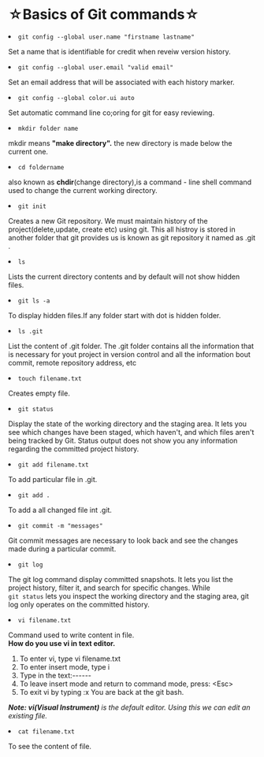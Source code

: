 <h1>&star;Basics of Git commands&star;</h1>
<li><code>git config --global user.name "firstname lastname"</code></li>
<p>Set a name that is identifiable for credit when reveiw version history.</p>

<li><code>git config --global user.email "valid email"</code></li>
<p>Set an email address that will be associated with each history marker.</p>

<li><code>git config --global color.ui auto</code></li>
<p>Set automatic command line co;oring for git for easy reviewing.</p>

<li><code>mkdir folder name</code></li>
<p>mkdir means <b>"make directory".</b> the new directory is made below the current one.</p>

<li><code>cd foldername</code></li>
<p>also known as <b>chdir</b>(change directory),is a command - line shell command used to change the current working directory.</p>

<li><code>git init</code></li>
<p>Creates a new Git repository. We must maintain history of the project(delete,update, create etc) using git. This all histroy is stored in another folder that git provides us is known as git repository it named as .git .</p>

<li><code>ls</code></li>
<p>Lists the current directory contents and by default will not show hidden files.</p>

<li><code>git ls -a</code></li>
<p>To display hidden files.If any folder start with dot is hidden folder.</p>

<li><code>ls .git</code></li>
<p>List the content of .git folder. The .git folder contains all the information that is necessary for yout project in version control and all the information bout commit, remote repository address, etc</p>

<li><code>touch filename.txt</code></li>
<p>Creates empty file.</p>

<li><code>git status</code></li>
<p>Display the state of the working directory and the staging area. It lets you see which changes have been staged, which haven't, and which files aren't being tracked by Git. Status output does not show you any information regarding the committed project history.</p>

<li><code>git add filename.txt</code></li>
<p>To add particular file in .git.</p>

<li><code>git add .</code></li>
<p>To add a all changed file int .git.</p>

<li><code>git commit -m "messages"</code></li>
<p>Git commit messages are necessary to look back and see the changes made during a particular commit.</p>

<li><code>git log</code></li>
<p>The git log command display committed snapshots. It lets you list the project history, filter it, and search for specific changes. While 
  <br>
  <code>git status</code> lets you inspect the working directory and the staging area, git log only operates on the committed history.</p>

<li><code>vi filename.txt</code></li>
<p>Command used to write content in file.
  <br>
  <b>How do you use vi in text editor.</b>
 <ol>
  <li>To enter vi, type vi filename.txt</li>
  <li>To enter insert mode, type i</li>
  <li>Type in the text:------</li>
  <li>To leave insert mode and return to command mode, press: &ltEsc&gt</li>
  <li>To exit vi by typing :x You are back at the git bash.</li>
</ol> 
<em><b>Note: vi(Visual Instrument)</b> is the default editor. Using this we can edit an existing file.</em></p>

<li><code>cat filename.txt</code></li>
<p>To see the content of file.</p>

